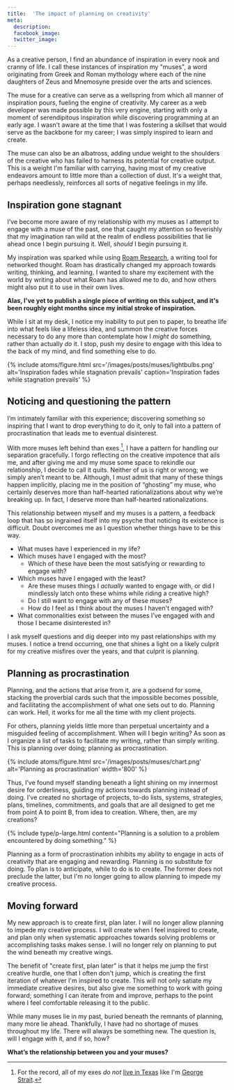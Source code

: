 ```yaml
---
title:  'The impact of planning on creativity'
meta: 
  description: 
  facebook_image: 
  twitter_image: 
---
```


As a creative person, I find an abundance of inspiration in every nook and cranny of life. I call these instances of inspiration my "muses", a word originating from Greek and Roman mythology where each of the nine daughters of Zeus and Mnemosyne preside over the arts and sciences.

The muse for a creative can serve as a wellspring from which all manner of inspiration pours, fueling the engine of creativity. My career as a web developer was made possible by this very engine, starting with only a moment of serendipitous inspiration while discovering programming at an early age. I wasn't aware at the time that I was fostering a skillset that would serve as the backbone for my career; I was simply inspired to learn and create. 

The muse can also be an albatross, adding undue weight to the shoulders of the creative who has failed to harness its potential for creative output. This is a weight I'm familiar with carrying, having most of my creative endeavors amount to little more than a collection of dust. It's a weight that, perhaps needlessly, reinforces all sorts of negative feelings in my life.

## Inspiration gone stagnant

I’ve become more aware of my relationship with my muses as I attempt to engage with a muse of the past, one that caught my attention so feverishly that my imagination ran wild at the realm of endless possibilities that lie ahead once I begin pursuing it. Well, _should_ I begin pursuing it.

My inspiration was sparked while using [Roam Research](https://roamresearch.com/), a writing tool for networked thought. Roam has drastically changed my approach towards writing, thinking, and learning. I wanted to share my excitement with the world by writing about what Roam has allowed me to do, and how others might also put it to use in their own lives. 

**Alas, I've yet to publish a single piece of writing on this subject, and it's been roughly eight months since my initial stroke of inspiration.**

While I sit at my desk, I notice my inability to put pen to paper, to breathe life into what feels like a lifeless idea, and summon the creative forces necessary to do any more than contemplate how I _might_ do something, rather than actually _do_ it. I stop, push my desire to engage with this idea to the back of my mind, and find something else to do.

{% include atoms/figure.html src='/images/posts/muses/lightbulbs.png' alt='Inspiration fades while stagnation prevails' caption='Inspiration fades while stagnation prevails' %}

## Noticing and questioning the pattern

I’m intimately familiar with this experience; discovering something so inspiring that I want to drop everything to do it, only to fall into a pattern of procrastination that leads me to eventual disinterest.

With more muses left behind than exes [^1], I have a pattern for handling our separation gracefully. I forgo reflecting on the creative impotence that ails me, and after giving me and my muse some space to rekindle our relationship, I decide to call it quits. Neither of us is right or wrong; we simply aren’t meant to be. Although, I must admit that many of these things happen implicitly, placing me in the position of “ghosting” my muse, who certainly deserves more than half-hearted rationalizations about why we’re breaking up. In fact, I deserve more than half-hearted rationalizations.

[^1]: For the record, all of my exes *do not* [live in Texas](https://youtu.be/0KCWqnldEag?t=28) like I'm [George Strait](https://www.youtube.com/watch?v=Jk7uXaNuWNE).

This relationship between myself and my muses is a pattern, a feedback loop that has so ingrained itself into my psyche that noticing its existence is difficult. Doubt overcomes me as I question whether things have to be this way.

- What muses have I experienced in my life?
- Which muses have I engaged with the most?
  - Which of these have been the most satisfying or rewarding to engage with?
- Which muses have I engaged with the least?
  - Are these muses things I _actually_ wanted to engage with, or did I mindlessly latch onto these whims while riding a creative high?
  - Do I still want to engage with any of these muses?
  - How do I feel as I think about the muses I haven't engaged with?
- What commonalities exist between the muses I’ve engaged with and those I became disinterested in?

I ask myself questions and dig deeper into my past relationships with my muses. I notice a trend occurring, one that shines a light on a likely culprit for my creative misfires over the years, and that culprit is planning.   

## Planning as procrastination

Planning, and the actions that arise from it, are a godsend for some, stacking the proverbial cards such that the impossible becomes possible, and facilitating the accomplishment of what one sets out to do. Planning can work. Hell, it works for me all the time with my client projects.

For others, planning yields little more than perpetual uncertainty and a misguided feeling of accomplishment. When will I begin writing? As soon as I organize a list of tasks to facilitate my writing, rather than simply writing. This is planning over doing; planning as procrastination. 

{% include atoms/figure.html src='/images/posts/muses/chart.png' alt='Planning as procrastination' width='800' %}

Thus, I’ve found myself standing beneath a light shining on my innermost desire for orderliness, guiding my actions towards planning instead of doing. I’ve created no shortage of projects, to-do lists, systems, strategies, plans, timelines, commitments, and goals that are all designed to get me from point A to point B, from idea to creation. Where, then, are my creations?

{% include type/p-large.html content="Planning is a solution to a problem encountered by doing something." %}

Planning as a form of procrastination inhibits my ability to engage in acts of creativity that are engaging and rewarding. Planning is no substitute for doing. To plan is to anticipate, while to do is to create. The former does not preclude the latter, but I'm no longer going to allow planning to impede my creative process.

## Moving forward

<!-- TODO: I want to add a paragraph or two describing *how* I'm going to change my relationships with my muses.
           What are my intentions moving forward? How will I manifest the future I desire? How will I hold myself accountible?
           This will round off my article nicely and make it more powerful. -->

<!-- 
- No more "planning as procrastination" 
- Create first, plan later
  - Write or create in a stream-of-consciousness manner, as I'm feeling inspired
    - This will give me a jumping-off point for the first iteration of whatever I choose to create, which is a step I frequently don't take
      - Once I have something I'm working with, I can try to be diligent about setting aside time to continue working on it and get it to a point where I'm comfortable publishing it

- I will not allow perfectionism to impede my releasing things <- This might be better-suited towards another essay that's more focused on perfectionism. It feels a bit disjointed here
  - I often fall into the trap of things  -->

My new approach is to create first, plan later. I will no longer allow planning to impede my creative process. I will create when I feel inspired to create, and plan only when systematic approaches towards solving problems or accomplishing tasks makes sense. I will no longer rely on planning to put the wind beneath my creative wings.

The benefit of "create first, plan later" is that it helps me jump the first creative hurdle, one that I often don't jump, which is creating the first iteration of whatever I'm inspired to create. This will not only satiate my immediate creative desires, but also give me something to work with going forward; something I can iterate from and improve, perhaps to the point where I feel comfortable releasing it to the public.

While many muses lie in my past, buried beneath the remnants of planning, many more lie ahead. Thankfully, I have had no shortage of muses throughout my life. There will always be something new. The question is, will I engage with it, and if so, how?

**What’s the relationship between you and your muses?**
